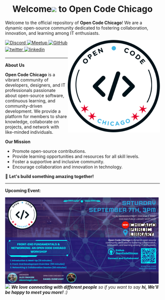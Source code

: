 **<h1 align="center">Welcome<span><img src="https://media.giphy.com/media/hvRJCLFzcasrR4ia7z/giphy.gif" width="30px"/></span> to Open Code Chicago</h1>**

Welcome to the official repository of **Open Code Chicago**! We are a dynamic open-source community dedicated to fostering collaboration, innovation, and learning among IT enthusiasts.

<img
  align="right"
  width="300"
  src="../images/logo.png"
  alt="Open Code Chicago official logo"
/>

<a href="https://discord.gg/t6MGsCqdFX" target="_blank">
    <img src="https://img.shields.io/badge/discord-%237289DA.svg?&style=for-the-badge&logo=discord&logoColor=white" alt="Discord" style="margin-bottom: 5px;" />
</a>
<a href="https://www.meetup.com/open-code-chicago" target="_blank">
    <img src="https://img.shields.io/badge/Meetup-%23ED1C40.svg?&style=for-the-badge&logo=meetup&logoColor=white" alt="Meetup" style="margin-bottom: 5px;" />
</a>
<a href="https://github.com/Alexandrbig1" target="_blank">
    <img src="https://img.shields.io/badge/GitHub-%2312100E.svg?&style=for-the-badge&logo=github&logoColor=white" alt="GitHub" style="margin-bottom: 5px;" />
</a>
<a href="https://x.com/alexsmagin29" target="_blank">
<img src=https://img.shields.io/badge/twitter-%2300acee.svg?&style=for-the-badge&logo=twitter&logoColor=white alt=twitter style="margin-bottom: 5px;" />
</a>
<a href="https://www.linkedin.com/in/alex-smagin29" target="_blank">
<img src=https://img.shields.io/badge/linkedin-%231E77B5.svg?&style=for-the-badge&logo=linkedin&logoColor=white alt=linkedin style="margin-bottom: 5px;" />
</a>

---

**About Us**

**Open Code Chicago** is a vibrant community of developers, designers, and IT professionals passionate about open-source software, continuous learning, and community-driven development. We provide a platform for members to share knowledge, collaborate on projects, and network with like-minded individuals.

**Our Mission**
- Promote open-source contributions.
- Provide learning opportunities and resources for all skill levels.
- Foster a supportive and inclusive community.
- Encourage collaboration and innovation in technology.

🚀 **Let's build something amazing together!**

---

**Upcoming Event**:

  <img
  align="left"
  width="500"
  src="../images/september7th.png"
  alt="Upcoming Open Code Chicago event"
/>

<img src="https://media.giphy.com/media/LnQjpWaON8nhr21vNW/giphy.gif" width="60"> <em><b>We love connecting with different people</b> so if you want to say <b>hi, We'll be happy to meet you more!</b> :)</em>
